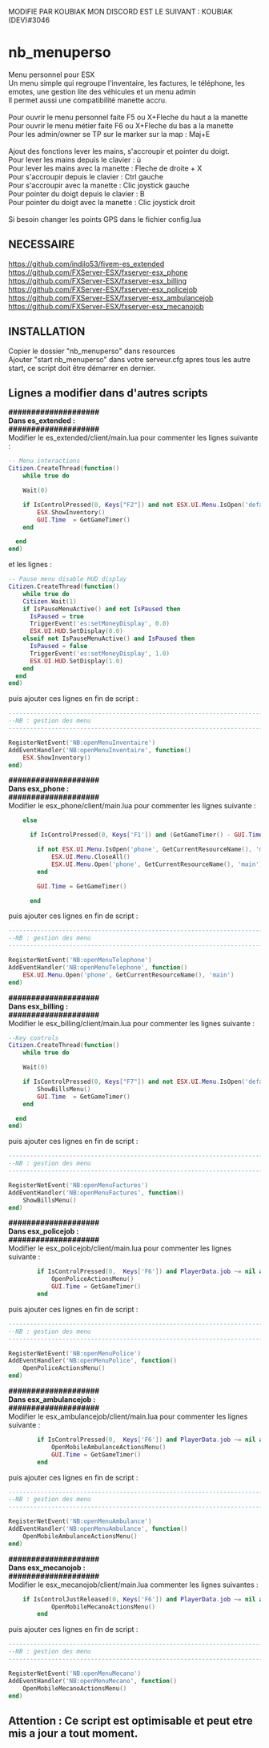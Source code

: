 








MODIFIE PAR KOUBIAK MON DISCORD EST LE SUIVANT : KOUBIAK (DEV)#3046






# nb_menuperso
Menu personnel pour ESX<br>
Un menu simple qui regroupe l'inventaire, les factures, le téléphone, les emotes, une gestion lite des véhicules et un menu admin<br>
Il permet aussi une compatibilité manette accru.<br><br>
Pour ouvrir le menu personnel faite F5 ou X+Fleche du haut a la manette<br>
Pour ouvrir le menu métier faite F6 ou X+Fleche du bas a la manette<br>
Pour les admin/owner se TP sur le marker sur la map : Maj+E<br><br>
Ajout des fonctions lever les mains, s'accroupir et pointer du doigt.<br>
Pour lever les mains depuis le clavier : ù<br>
Pour lever les mains avec la manette : Fleche de droite + X<br>
Pour s'accroupir depuis le clavier : Ctrl gauche<br>
Pour s'accroupir avec la manette : Clic joystick gauche<br>
Pour pointer du doigt depuis le clavier : B<br>
Pour pointer du doigt avec la manette : Clic joystick droit<br><br>
Si besoin changer les points GPS dans le fichier config.lua<br>

## NECESSAIRE
https://github.com/indilo53/fivem-es_extended<br>
https://github.com/FXServer-ESX/fxserver-esx_phone<br>
https://github.com/FXServer-ESX/fxserver-esx_billing<br>
https://github.com/FXServer-ESX/fxserver-esx_policejob<br>
https://github.com/FXServer-ESX/fxserver-esx_ambulancejob<br>
https://github.com/FXServer-ESX/fxserver-esx_mecanojob<br>

## INSTALLATION
Copier le dossier "nb_menuperso" dans resources<br>
Ajouter "start nb_menuperso" dans votre serveur.cfg apres tous les autre start, ce script doit être démarrer en dernier.<br>

## Lignes a modifier dans d'autres scripts
__####################__<br>
__Dans es_extended :__<br>
__####################__<br>
Modifier le es_extended/client/main.lua pour commenter les lignes suivante :<br>
```lua
-- Menu interactions
Citizen.CreateThread(function()
	while true do

  	Wait(0)

  	if IsControlPressed(0, Keys["F2"]) and not ESX.UI.Menu.IsOpen('default', 'es_extended', 'inventory') and (GetGameTimer() - GUI.Time) > 150 then
  		ESX.ShowInventory()
	  	GUI.Time  = GetGameTimer()
    end

  end
end)
```
et les lignes :<br>
```lua
-- Pause menu disable HUD display
Citizen.CreateThread(function()
	while true do
    Citizen.Wait(1)
    if IsPauseMenuActive() and not IsPaused then
      IsPaused = true
      TriggerEvent('es:setMoneyDisplay', 0.0)
      ESX.UI.HUD.SetDisplay(0.0)     
    elseif not IsPauseMenuActive() and IsPaused then
      IsPaused = false
      TriggerEvent('es:setMoneyDisplay', 1.0)
      ESX.UI.HUD.SetDisplay(1.0)    
    end
  end
end)
```
puis ajouter ces lignes en fin de script :<br>
```lua
---------------------------------------------------------------------------------------------------------
--NB : gestion des menu
---------------------------------------------------------------------------------------------------------

RegisterNetEvent('NB:openMenuInventaire')
AddEventHandler('NB:openMenuInventaire', function()
	ESX.ShowInventory()
end)
```
__####################__<br>
__Dans esx_phone :__<br>
__####################__<br>
Modifier le esx_phone/client/main.lua pour commenter les lignes suivante :<br>
```lua
    else

      if IsControlPressed(0, Keys['F1']) and (GetGameTimer() - GUI.Time) > 150 then

        if not ESX.UI.Menu.IsOpen('phone', GetCurrentResourceName(), 'main') then
        	ESX.UI.Menu.CloseAll()
        	ESX.UI.Menu.Open('phone', GetCurrentResourceName(), 'main')
        end

        GUI.Time = GetGameTimer()

      end
```
puis ajouter ces lignes en fin de script :<br>
```lua
---------------------------------------------------------------------------------------------------------
--NB : gestion des menu
---------------------------------------------------------------------------------------------------------

RegisterNetEvent('NB:openMenuTelephone')
AddEventHandler('NB:openMenuTelephone', function()
	ESX.UI.Menu.Open('phone', GetCurrentResourceName(), 'main')
end)
```
__####################__<br>
__Dans esx_billing :__<br>
__####################__<br>
Modifier le esx_billing/client/main.lua pour commenter les lignes suivante :<br>
```lua
--Key controls
Citizen.CreateThread(function()
	while true do

  	Wait(0)

  	if IsControlPressed(0, Keys["F7"]) and not ESX.UI.Menu.IsOpen('default', GetCurrentResourceName(), 'billing') and (GetGameTimer() - GUI.Time) > 150 then
  		ShowBillsMenu()
	  	GUI.Time  = GetGameTimer()
    end

  end
end)
```
puis ajouter ces lignes en fin de script :<br>
```lua
---------------------------------------------------------------------------------------------------------
--NB : gestion des menu
---------------------------------------------------------------------------------------------------------

RegisterNetEvent('NB:openMenuFactures')
AddEventHandler('NB:openMenuFactures', function()
  	ShowBillsMenu()
end)
```
__####################__<br>
__Dans esx_policejob :__<br>
__####################__<br>
Modifier le esx_policejob/client/main.lua pour commenter les lignes suivante :<br>
```lua
		if IsControlPressed(0,  Keys['F6']) and PlayerData.job ~= nil and PlayerData.job.name == 'police' and not ESX.UI.Menu.IsOpen('default', GetCurrentResourceName(), 'police_actions') and (GetGameTimer() - GUI.Time) > 150 then
			OpenPoliceActionsMenu()
			GUI.Time = GetGameTimer()
		end
```
puis ajouter ces lignes en fin de script :<br>
```lua
---------------------------------------------------------------------------------------------------------
--NB : gestion des menu
---------------------------------------------------------------------------------------------------------

RegisterNetEvent('NB:openMenuPolice')
AddEventHandler('NB:openMenuPolice', function()
	OpenPoliceActionsMenu()
end)
```
__####################__<br>
__Dans esx_ambulancejob :__<br>
__####################__<br>
Modifier le esx_ambulancejob/client/main.lua pour commenter les lignes suivante :<br>
```lua
		if IsControlPressed(0,  Keys['F6']) and PlayerData.job ~= nil and PlayerData.job.name == 'ambulance' and (GetGameTimer() - GUI.Time) > 150 then
			OpenMobileAmbulanceActionsMenu()
			GUI.Time = GetGameTimer()
		end
```
puis ajouter ces lignes en fin de script :<br>
```lua
---------------------------------------------------------------------------------------------------------
--NB : gestion des menu
---------------------------------------------------------------------------------------------------------

RegisterNetEvent('NB:openMenuAmbulance')
AddEventHandler('NB:openMenuAmbulance', function()
	OpenMobileAmbulanceActionsMenu()
end)
```
__####################__<br>
__Dans esx_mecanojob :__<br>
__####################__<br>
Modifier le esx_mecanojob/client/main.lua commenter les lignes suivantes : 
```lua
	if IsControlJustReleased(0, Keys['F6']) and PlayerData.job ~= nil and PlayerData.job.name == 'mecano' then
            OpenMobileMecanoActionsMenu()
        end
```
puis ajouter ces lignes en fin de script : 
```lua
---------------------------------------------------------------------------------------------------------
--NB : gestion des menu
---------------------------------------------------------------------------------------------------------

RegisterNetEvent('NB:openMenuMecano')
AddEventHandler('NB:openMenuMecano', function()
	OpenMobileMecanoActionsMenu()
end)
```
## Attention : Ce script est optimisable et peut etre mis a jour a tout moment.
